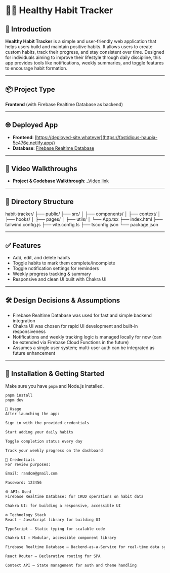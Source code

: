 # 🧘‍♀️ Healthy Habit Tracker

## 🧾 Introduction

**Healthy Habit Tracker** is a simple and user-friendly web application that helps users build and maintain positive habits. It allows users to create custom habits, track their progress, and stay consistent over time. Designed for individuals aiming to improve their lifestyle through daily discipline, this app provides tools like notifications, weekly summaries, and toggle features to encourage habit formation.

---

## 📦 Project Type

**Frontend** (with Firebase Realtime Database as backend)

---

## 🌐 Deployed App

- **Frontend**: [https://deployed-site.whatever](https://fastidious-haupia-5c476e.netlify.app/)
- **Database**: [Firebase Realtime Database](https://console.firebase.google.com/u/0/project/health-tracker-f33d6/database/health-tracker-f33d6-default-rtdb/data)

---

## 🎥 Video Walkthroughs

- **Project & Codebase Walkthrough**: [_Video link](https://youtu.be/5zh1h8Gdf4A) 

---

## 📁 Directory Structure

habit-tracker/
├── public/
├── src/
│ ├── components/
│ ├── context/
│ ├── hooks/
│ ├── pages/
│ ├── utils/
│ └── App.tsx
├── index.html
├── tailwind.config.js
├── vite.config.ts
├── tsconfig.json
└── package.json

---

## ✅ Features

- Add, edit, and delete habits
- Toggle habits to mark them complete/incomplete
- Toggle notification settings for reminders
- Weekly progress tracking & summary
- Responsive and clean UI built with Chakra UI

---

## 🛠 Design Decisions & Assumptions

- Firebase Realtime Database was used for fast and simple backend integration
- Chakra UI was chosen for rapid UI development and built-in responsiveness
- Notifications and weekly tracking logic is managed locally for now (can be extended via Firebase Cloud Functions in the future)
- Assumes a single user system; multi-user auth can be integrated as future enhancement

---

## 🧪 Installation & Getting Started

Make sure you have `pnpm` and Node.js installed.

```bash
pnpm install
pnpm dev

🧰 Usage
After launching the app:

Sign in with the provided credentials

Start adding your daily habits

Toggle completion status every day

Track your weekly progress on the dashboard

🔐 Credentials
For review purposes:

Email: random@gmail.com

Password: 123456

🌐 APIs Used
Firebase Realtime Database: for CRUD operations on habit data

Chakra UI: for building a responsive, accessible UI

⚙️ Technology Stack
React – JavaScript library for building UI

TypeScript – Static typing for scalable code

Chakra UI – Modular, accessible component library

Firebase Realtime Database – Backend-as-a-Service for real-time data syncing

React Router – Declarative routing for SPA

Context API – State management for auth and theme handling